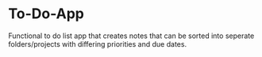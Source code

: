 # To-Do-App
Functional to do list app that creates notes that can be sorted into seperate folders/projects with differing priorities and due dates.
